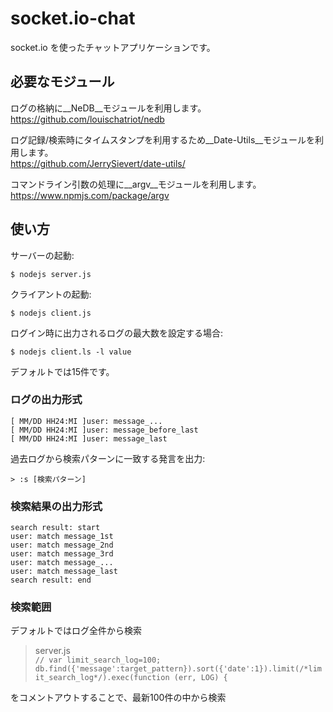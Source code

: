 # socket.io-chat

socket.io を使ったチャットアプリケーションです。

## 必要なモジュール

ログの格納に__NeDB__モジュールを利用します。  
https://github.com/louischatriot/nedb  

ログ記録/検索時にタイムスタンプを利用するため__Date-Utils__モジュールを利用します。  
https://github.com/JerrySievert/date-utils/  

コマンドライン引数の処理に__argv__モジュールを利用します。  
https://www.npmjs.com/package/argv

## 使い方

サーバーの起動:
```
$ nodejs server.js
```

クライアントの起動:
```
$ nodejs client.js
```

ログイン時に出力されるログの最大数を設定する場合:

```
$ nodejs client.ls -l value
```
デフォルトでは15件です。  

### ログの出力形式

```
[ MM/DD HH24:MI ]user: message_...
[ MM/DD HH24:MI ]user: message_before_last
[ MM/DD HH24:MI ]user: message_last
```

過去ログから検索パターンに一致する発言を出力:
```
> :s [検索パターン]
```

### 検索結果の出力形式
```
search result: start
user: match message_1st
user: match message_2nd
user: match message_3rd
user: match message_... 
user: match message_last
search result: end 
```

### 検索範囲

デフォルトではログ全件から検索  
> server.js  
> `// var limit_search_log=100;`  
> `db.find({'message':target_pattern}).sort({'date':1}).limit(/*limit_search_log*/).exec(function (err, LOG) {`   

をコメントアウトすることで、最新100件の中から検索  
